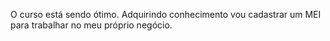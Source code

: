 O curso está sendo ótimo.
Adquirindo conhecimento vou cadastrar um MEI para trabalhar no meu próprio negócio.